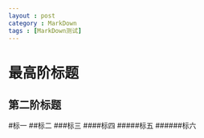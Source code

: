 ```yaml
---
layout : post
category : MarkDown
tags : [MarkDown测试]
---
```


最高阶标题
============
第二阶标题
------------
#标一
##标二
###标三
####标四
#####标五
######标六
